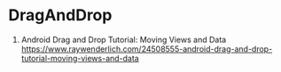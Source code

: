 # DragAndDrop

1. Android Drag and Drop Tutorial: Moving Views and Data
https://www.raywenderlich.com/24508555-android-drag-and-drop-tutorial-moving-views-and-data
